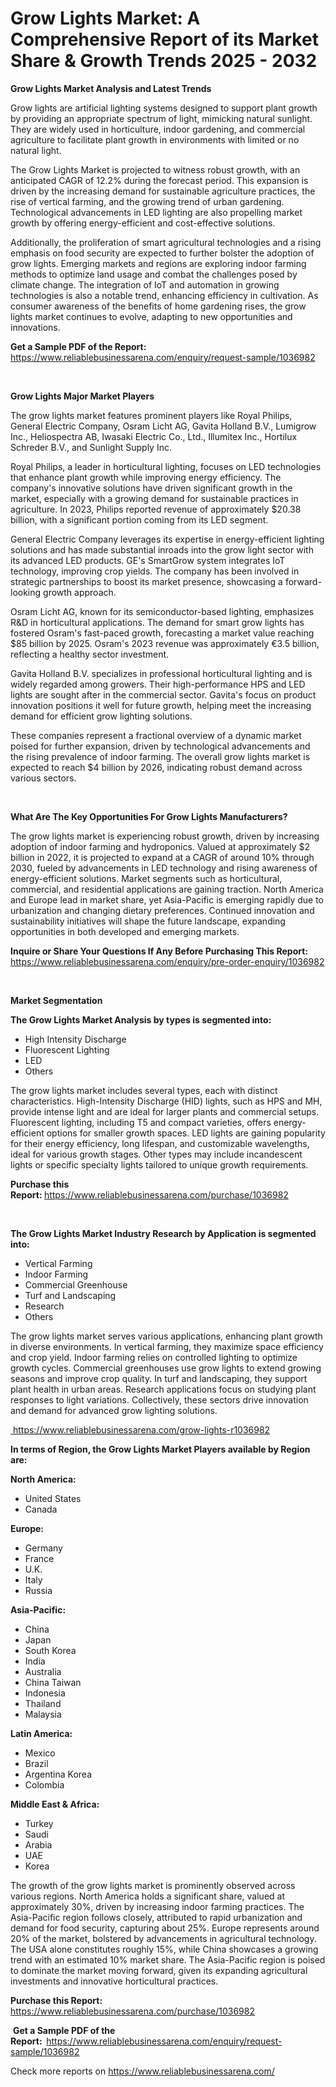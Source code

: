 <p><h1>Grow Lights Market: A Comprehensive Report of its Market Share & Growth Trends 2025 - 2032</h1></p><p><strong>Grow Lights Market Analysis and Latest Trends</strong></p>
<p><p>Grow lights are artificial lighting systems designed to support plant growth by providing an appropriate spectrum of light, mimicking natural sunlight. They are widely used in horticulture, indoor gardening, and commercial agriculture to facilitate plant growth in environments with limited or no natural light.</p><p>The Grow Lights Market is projected to witness robust growth, with an anticipated CAGR of 12.2% during the forecast period. This expansion is driven by the increasing demand for sustainable agriculture practices, the rise of vertical farming, and the growing trend of urban gardening. Technological advancements in LED lighting are also propelling market growth by offering energy-efficient and cost-effective solutions. </p><p>Additionally, the proliferation of smart agricultural technologies and a rising emphasis on food security are expected to further bolster the adoption of grow lights. Emerging markets and regions are exploring indoor farming methods to optimize land usage and combat the challenges posed by climate change. The integration of IoT and automation in growing technologies is also a notable trend, enhancing efficiency in cultivation. As consumer awareness of the benefits of home gardening rises, the grow lights market continues to evolve, adapting to new opportunities and innovations.</p></p>
<p><strong>Get a Sample PDF of the Report:&nbsp;</strong> <a href="https://www.reliablebusinessarena.com/enquiry/request-sample/1036982?utm_campaign=1905&utm_medium=2&utm_source=Github&utm_content=ia&utm_term=18022025&utm_id=grow-lights">https://www.reliablebusinessarena.com/enquiry/request-sample/1036982</a></p>
<p>&nbsp;</p>
<p><strong>Grow Lights Major Market Players</strong></p>
<p><p>The grow lights market features prominent players like Royal Philips, General Electric Company, Osram Licht AG, Gavita Holland B.V., Lumigrow Inc., Heliospectra AB, Iwasaki Electric Co., Ltd., Illumitex Inc., Hortilux Schreder B.V., and Sunlight Supply Inc. </p><p>Royal Philips, a leader in horticultural lighting, focuses on LED technologies that enhance plant growth while improving energy efficiency. The company's innovative solutions have driven significant growth in the market, especially with a growing demand for sustainable practices in agriculture. In 2023, Philips reported revenue of approximately $20.38 billion, with a significant portion coming from its LED segment.</p><p>General Electric Company leverages its expertise in energy-efficient lighting solutions and has made substantial inroads into the grow light sector with its advanced LED products. GE's SmartGrow system integrates IoT technology, improving crop yields. The company has been involved in strategic partnerships to boost its market presence, showcasing a forward-looking growth approach.</p><p>Osram Licht AG, known for its semiconductor-based lighting, emphasizes R&D in horticultural applications. The demand for smart grow lights has fostered Osram's fast-paced growth, forecasting a market value reaching $85 billion by 2025. Osram's 2023 revenue was approximately €3.5 billion, reflecting a healthy sector investment.</p><p>Gavita Holland B.V. specializes in professional horticultural lighting and is widely regarded among growers. Their high-performance HPS and LED lights are sought after in the commercial sector. Gavita's focus on product innovation positions it well for future growth, helping meet the increasing demand for efficient grow lighting solutions.</p><p>These companies represent a fractional overview of a dynamic market poised for further expansion, driven by technological advancements and the rising prevalence of indoor farming. The overall grow lights market is expected to reach $4 billion by 2026, indicating robust demand across various sectors.</p></p>
<p>&nbsp;</p>
<p><strong>What Are The Key Opportunities For Grow Lights Manufacturers?</strong></p>
<p><p>The grow lights market is experiencing robust growth, driven by increasing adoption of indoor farming and hydroponics. Valued at approximately $2 billion in 2022, it is projected to expand at a CAGR of around 10% through 2030, fueled by advancements in LED technology and rising awareness of energy-efficient solutions. Market segments such as horticultural, commercial, and residential applications are gaining traction. North America and Europe lead in market share, yet Asia-Pacific is emerging rapidly due to urbanization and changing dietary preferences. Continued innovation and sustainability initiatives will shape the future landscape, expanding opportunities in both developed and emerging markets.</p></p>
<p><strong>Inquire or Share Your Questions If Any Before Purchasing This Report:</strong> <a href="https://www.reliablebusinessarena.com/enquiry/pre-order-enquiry/1036982?utm_campaign=1905&utm_medium=2&utm_source=Github&utm_content=ia&utm_term=18022025&utm_id=grow-lights">https://www.reliablebusinessarena.com/enquiry/pre-order-enquiry/1036982</a></p>
<p>&nbsp;</p>
<p><strong>Market Segmentation</strong></p>
<p><strong>The Grow Lights Market Analysis by types is segmented into:</strong></p>
<p><ul><li>High Intensity Discharge</li><li>Fluorescent Lighting</li><li>LED</li><li>Others</li></ul></p>
<p><p>The grow lights market includes several types, each with distinct characteristics. High-Intensity Discharge (HID) lights, such as HPS and MH, provide intense light and are ideal for larger plants and commercial setups. Fluorescent lighting, including T5 and compact varieties, offers energy-efficient options for smaller growth spaces. LED lights are gaining popularity for their energy efficiency, long lifespan, and customizable wavelengths, ideal for various growth stages. Other types may include incandescent lights or specific specialty lights tailored to unique growth requirements.</p></p>
<p><strong>Purchase this Report:&nbsp;</strong><a href="https://www.reliablebusinessarena.com/purchase/1036982?utm_campaign=1905&utm_medium=2&utm_source=Github&utm_content=ia&utm_term=18022025&utm_id=grow-lights">https://www.reliablebusinessarena.com/purchase/1036982</a></p>
<p>&nbsp;</p>
<p><strong>The Grow Lights Market Industry Research by Application is segmented into:</strong></p>
<p><ul><li>Vertical Farming</li><li>Indoor Farming</li><li>Commercial Greenhouse</li><li>Turf and Landscaping</li><li>Research</li><li>Others</li></ul></p>
<p><p>The grow lights market serves various applications, enhancing plant growth in diverse environments. In vertical farming, they maximize space efficiency and crop yield. Indoor farming relies on controlled lighting to optimize growth cycles. Commercial greenhouses use grow lights to extend growing seasons and improve crop quality. In turf and landscaping, they support plant health in urban areas. Research applications focus on studying plant responses to light variations. Collectively, these sectors drive innovation and demand for advanced grow lighting solutions.</p></p>
<p><a href="https://www.reliablebusinessarena.com/grow-lights-r1036982?utm_campaign=1905&utm_medium=2&utm_source=Github&utm_content=ia&utm_term=18022025&utm_id=grow-lights">&nbsp;https://www.reliablebusinessarena.com/grow-lights-r1036982</a></p>
<p><strong>In terms of Region, the Grow Lights Market Players available by Region are:</strong></p>
<p>
    <p> <strong> North America: </strong>
        <ul>
            <li>United States</li>
            <li>Canada</li>
        </ul>
        </p> 
    <p> <strong> Europe: </strong>
        <ul>
            <li>Germany</li>
            <li>France</li>
            <li>U.K.</li>
            <li>Italy</li>
            <li>Russia</li>
        </ul>
        </p> 
    <p> <strong> Asia-Pacific: </strong>
        <ul>
            <li>China</li>
            <li>Japan</li>
            <li>South Korea</li>
            <li>India</li>
            <li>Australia</li>
            <li>China Taiwan</li>
            <li>Indonesia</li>
            <li>Thailand</li>
            <li>Malaysia</li>
        </ul>
        </p> 
    <p> <strong> Latin America: </strong>
        <ul>
            <li>Mexico</li>
            <li>Brazil</li>
            <li>Argentina Korea</li>
            <li>Colombia</li>
        </ul>
        </p> 
    <p> <strong> Middle East & Africa: </strong>
        <ul>
            <li>Turkey</li>
            <li>Saudi</li>
            <li>Arabia</li>
            <li>UAE</li>
            <li>Korea</li>
        </ul>
    </p>
    </p>
<p><p>The growth of the grow lights market is prominently observed across various regions. North America holds a significant share, valued at approximately 30%, driven by increasing indoor farming practices. The Asia-Pacific region follows closely, attributed to rapid urbanization and demand for food security, capturing about 25%. Europe represents around 20% of the market, bolstered by advancements in agricultural technology. The USA alone constitutes roughly 15%, while China showcases a growing trend with an estimated 10% market share. The Asia-Pacific region is poised to dominate the market moving forward, given its expanding agricultural investments and innovative horticultural practices.</p></p>
<p><strong>Purchase this Report: </strong><a href="https://www.reliablebusinessarena.com/purchase/1036982?utm_campaign=1905&utm_medium=2&utm_source=Github&utm_content=ia&utm_term=18022025&utm_id=grow-lights">https://www.reliablebusinessarena.com/purchase/1036982</a></p>
<p>&nbsp;<strong>Get a Sample PDF of the Report:&nbsp;&nbsp;</strong><a href="https://www.reliablebusinessarena.com/enquiry/request-sample/1036982?utm_campaign=1905&utm_medium=2&utm_source=Github&utm_content=ia&utm_term=18022025&utm_id=grow-lights">https://www.reliablebusinessarena.com/enquiry/request-sample/1036982</a></p>
<p><strong></strong></p>
<p>Check more reports on <a href="https://www.reliablebusinessarena.com/?utm_campaign=1905&utm_medium=2&utm_source=Github&utm_content=ia&utm_term=18022025&utm_id=grow-lights">https://www.reliablebusinessarena.com/</a></p>